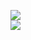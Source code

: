 [![](https://img.shields.io/badge/Made%20With-Github%20Spray-lightgrey.svg?style=for-the-badge&logo=github)](https://github.com/Annihil/github-spray#2905)  
[![](https://i.imgur.com/2DrTn0Z.gif)](https://github.com/Annihil/github-spray)